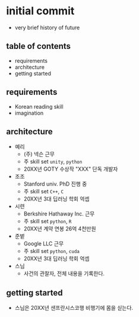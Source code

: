 # initial commit
+ very brief history of future

## table of contents
+ requirements 
+ architecture
+ getting started

## requirements
+ Korean reading skill
+ imagination

## architecture
+ 예리
    + (주) 넥슨 근무
    + 주 skill set `unity`, `python`
    + 20XX년 GOTY 수상작 "XXX" 단독 개발자
+ 조조
    + Stanford univ. PhD 진행 중
    + 주 skill set `C++`, `C`
    + 20XX년 3대 딥러닝 학회 억셉
+ 시련
    + Berkshire Hathaway Inc. 근무
    + 주 skill set `python`, `R`
    + 20XX년 계약 연봉 26억 4천만원
+ 준벝
    + Google LLC 근무
    + 주 skill set `python`, `cuda`
    + 20XX년 3대 딥러닝 학회 억셉
+ 스님
    + 사건의 관찰자, 전체 내용을 기록한다.

## getting started
+ 스님은 20XX년 샌프란시스코행 비행기에 몸을 싣는다.
